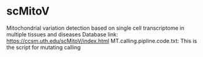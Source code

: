# scMitoV
Mitochondrial variation detection based on single cell transcriptome in multiple tissues and diseases
Database link: https://ccsm.uth.edu/scMitoV/index.html
MT.calling.pipline.code.txt: This is the script for mutating calling

